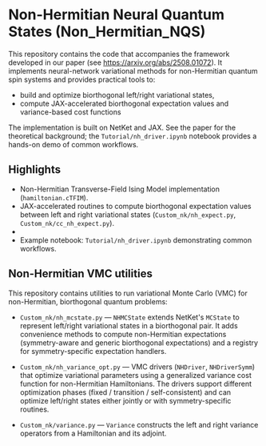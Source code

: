 # Non-Hermitian Neural Quantum States (Non_Hermitian_NQS)

This repository contains the code that accompanies the framework developed in our paper (see https://arxiv.org/abs/2508.01072). It implements neural-network variational methods for non-Hermitian quantum spin systems and provides practical tools to:

- build and optimize biorthogonal left/right variational states,
- compute JAX-accelerated biorthogonal expectation values and variance-based cost functions

The implementation is built on NetKet and JAX. See the paper for the theoretical background; the `Tutorial/nh_driver.ipynb` notebook provides a hands-on demo of common workflows.

## Highlights
- Non-Hermitian Transverse-Field Ising Model implementation (`hamiltonian.cTFIM`).
- JAX-accelerated routines to compute biorthogonal expectation values between left and right variational states (`Custom_nk/nh_expect.py`, `Custom_nk/cc_nh_expect.py`).
- 
- Example notebook: `Tutorial/nh_driver.ipynb` demonstrating common workflows.

## Non-Hermitian VMC utilities

This repository contains utilities to run variational Monte Carlo (VMC) for non-Hermitian, biorthogonal quantum problems:

- `Custom_nk/nh_mcstate.py` — `NHMCState` extends NetKet's `MCState` to represent left/right variational states in a biorthogonal pair. It adds convenience methods to compute non-Hermitian expectations (symmetry-aware and generic biorthogonal expectations) and a registry for symmetry-specific expectation handlers.

- `Custom_nk/nh_variance_opt.py` — VMC drivers (`NHDriver`, `NHDriverSymm`) that optimize variational parameters using a generalized variance cost function for non-Hermitian Hamiltonians. The drivers support different optimization phases (fixed / transition / self-consistent) and can optimize left/right states either jointly or with symmetry-specific routines.

- `Custom_nk/variance.py` — `Variance` constructs the left and right variance operators from a Hamiltonian and its adjoint.